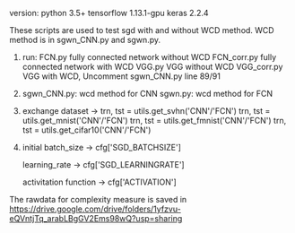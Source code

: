 version: python 3.5+
         tensorflow 1.13.1-gpu
         keras 2.2.4

These scripts are used to test sgd with and without WCD method.
WCD method is in sgwn_CNN.py and sgwn.py.



1.  run: FCN.py                 fully connected network without WCD
         FCN_corr.py            fully connected network with WCD
         VGG.py                 VGG without WCD
         VGG_corr.py            VGG with WCD, Uncomment sgwn_CNN.py line 89/91

2.  sgwn_CNN.py: wcd method for CNN
    sgwn.py: wcd method for FCN


3.  exchange dataset -> trn, tst = utils.get_svhn('CNN'/'FCN')
                        trn, tst = utils.get_mnist('CNN'/'FCN')
                        trn, tst = utils.get_fmnist('CNN'/'FCN')
                        trn, tst = utils.get_cifar10('CNN'/'FCN')

  
    
4.  initial batch_size -> cfg['SGD_BATCHSIZE'] 

    learning_rate -> cfg['SGD_LEARNINGRATE']

    activitation function -> cfg['ACTIVATION']
    

The rawdata for complexity measure is saved in https://drive.google.com/drive/folders/1yfzvu-eQVntjTq_arabLBgGV2Ems98wQ?usp=sharing
   
    

    
